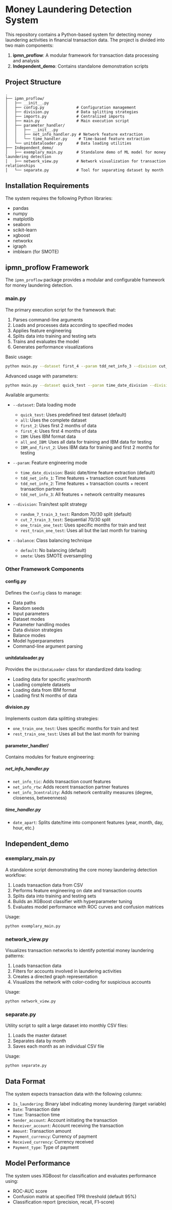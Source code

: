 # Money Laundering Detection System

This repository contains a Python-based system for detecting money laundering activities in financial transaction data. The project is divided into two main components:

1. **ipmn_proflow**: A modular framework for transaction data processing and analysis
2. **Independent_demo**: Contains standalone demonstration scripts

## Project Structure

```
.
├── ipmn_proflow/
│   ├── __init__.py
│   ├── config.py              # Configuration management
│   ├── division.py            # Data splitting strategies
│   ├── imports.py             # Centralized imports
│   ├── main.py                # Main execution script
│   ├── parameter_handler/
│   │   ├── __init__.py
│   │   ├── net_info_handler.py # Network feature extraction
│   │   └── time_handler.py     # Time-based feature extraction
│   └── unitdataloader.py      # Data loading utilities
├── Independent_demo/
│   ├── exemplary_main.py      # Standalone demo of ML model for money laundering detection
│   ├── network_view.py        # Network visualization for transaction relationships
│   └── separate.py            # Tool for separating dataset by month
```

## Installation Requirements

The system requires the following Python libraries:
- pandas
- numpy
- matplotlib
- seaborn
- scikit-learn
- xgboost
- networkx
- igraph
- imblearn (for SMOTE)

## ipmn_proflow Framework

The `ipmn_proflow` package provides a modular and configurable framework for money laundering detection.

### main.py

The primary execution script for the framework that:
1. Parses command-line arguments
2. Loads and processes data according to specified modes
3. Applies feature engineering
4. Splits data into training and testing sets
5. Trains and evaluates the model
6. Generates performance visualizations

Basic usage:
```bash
python main.py --dataset first_4 --param tdd_net_info_3 --division cut_7_train_3_test 
```

Advanced usage with parameters:
```bash
python main.py --dataset quick_test --param time_date_division --division random_7_train_3_test --balance default
```

Available arguments:
- `--dataset`: Data loading mode
  - `quick_test`: Uses predefined test dataset (default)
  - `all`: Uses the complete dataset
  - `first_2`: Uses first 2 months of data
  - `first_4`: Uses first 4 months of data
  - `IBM`: Uses IBM format data
  - `all_and_IBM`: Uses all data for training and IBM data for testing
  - `IBM_and_first_2`: Uses IBM data for training and first 2 months for testing

- `--param`: Feature engineering mode
  - `time_date_division`: Basic date/time feature extraction (default)
  - `tdd_net_info_1`: Time features + transaction count features
  - `tdd_net_info_2`: Time features + transaction counts + recent transaction partners
  - `tdd_net_info_3`: All features + network centrality measures

- `--division`: Train/test split strategy
  - `random_7_train_3_test`: Random 70/30 split (default)
  - `cut_7_train_3_test`: Sequential 70/30 split
  - `one_train_one_test`: Uses specific months for train and test
  - `rest_train_one_test`: Uses all but the last month for training

- `--balance`: Class balancing technique
  - `default`: No balancing (default)
  - `smote`: Uses SMOTE oversampling

### Other Framework Components

#### config.py

Defines the `Config` class to manage:
- Data paths
- Random seeds
- Input parameters
- Dataset modes
- Parameter handling modes
- Data division strategies
- Balance modes
- Model hyperparameters
- Command-line argument parsing

#### unitdataloader.py

Provides the `UnitDataLoader` class for standardized data loading:
- Loading data for specific year/month
- Loading complete datasets
- Loading data from IBM format
- Loading first N months of data

#### division.py

Implements custom data splitting strategies:
- `one_train_one_test`: Uses specific months for train and test
- `rest_train_one_test`: Uses all but the last month for training

#### parameter_handler/

Contains modules for feature engineering:

##### net_info_handler.py
- `net_info_tic`: Adds transaction count features
- `net_info_rtw`: Adds recent transaction partner features
- `net_info_3centrality`: Adds network centrality measures (degree, closeness, betweenness)

##### time_handler.py
- `date_apart`: Splits date/time into component features (year, month, day, hour, etc.)

## Independent_demo

### exemplary_main.py

A standalone script demonstrating the core money laundering detection workflow:

1. Loads transaction data from CSV
2. Performs feature engineering on date and transaction counts
3. Splits data into training and testing sets
4. Builds an XGBoost classifier with hyperparameter tuning
5. Evaluates model performance with ROC curves and confusion matrices

Usage:
```bash
python exemplary_main.py
```

### network_view.py

Visualizes transaction networks to identify potential money laundering patterns:

1. Loads transaction data
2. Filters for accounts involved in laundering activities
3. Creates a directed graph representation
4. Visualizes the network with color-coding for suspicious accounts

Usage:
```bash
python network_view.py
```

### separate.py

Utility script to split a large dataset into monthly CSV files:

1. Loads the master dataset
2. Separates data by month
3. Saves each month as an individual CSV file

Usage:
```bash
python separate.py
```

## Data Format

The system expects transaction data with the following columns:
- `Is_laundering`: Binary label indicating money laundering (target variable)
- `Date`: Transaction date
- `Time`: Transaction time
- `Sender_account`: Account initiating the transaction
- `Receiver_account`: Account receiving the transaction
- `Amount`: Transaction amount
- `Payment_currency`: Currency of payment
- `Received_currency`: Currency received
- `Payment_type`: Type of payment

## Model Performance

The system uses XGBoost for classification and evaluates performance using:
- ROC-AUC score
- Confusion matrix at specified TPR threshold (default 95%)
- Classification report (precision, recall, F1-score)


